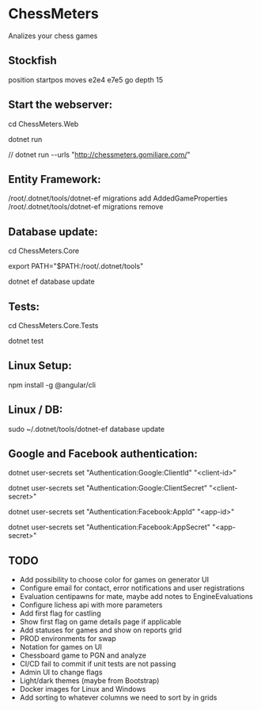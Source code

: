 # ChessMeters
Analizes your chess games

## Stockfish
position startpos moves e2e4 e7e5
go depth 15

## Start the webserver:

cd ChessMeters.Web

dotnet run

// dotnet run --urls "http://chessmeters.gomiliare.com/"

## Entity Framework:
/root/.dotnet/tools/dotnet-ef migrations add AddedGameProperties
/root/.dotnet/tools/dotnet-ef migrations remove

## Database update:

cd ChessMeters.Core

export PATH="$PATH:/root/.dotnet/tools"

dotnet ef database update

## Tests:

cd ChessMeters.Core.Tests

dotnet test

## Linux Setup:

npm install -g @angular/cli

## Linux / DB:

sudo ~/.dotnet/tools/dotnet-ef database update

## Google and Facebook authentication:

dotnet user-secrets set "Authentication:Google:ClientId" "&lt;client-id&gt;"
  
dotnet user-secrets set "Authentication:Google:ClientSecret" "&lt;client-secret&gt;"

dotnet user-secrets set "Authentication:Facebook:AppId" "&lt;app-id&gt;"

dotnet user-secrets set "Authentication:Facebook:AppSecret" "&lt;app-secret&gt;"

## TODO
- Add possibility to choose color for games on generator UI
- Configure email for contact, error notifications and user registrations
- Evaluation centipawns for mate, maybe add notes to EngineEvaluations
- Configure lichess api with more parameters
- Add first flag for castling
- Show first flag on game details page if applicable
- Add statuses for games and show on reports grid
- PROD environments for swap
- Notation for games on UI
- Chessboard game to PGN and analyze
- CI/CD fail to commit if unit tests are not passing
- Admin UI to change flags
- Light/dark themes (maybe from Bootstrap)
- Docker images for Linux and Windows
- Add sorting to whatever columns we need to sort by in grids

